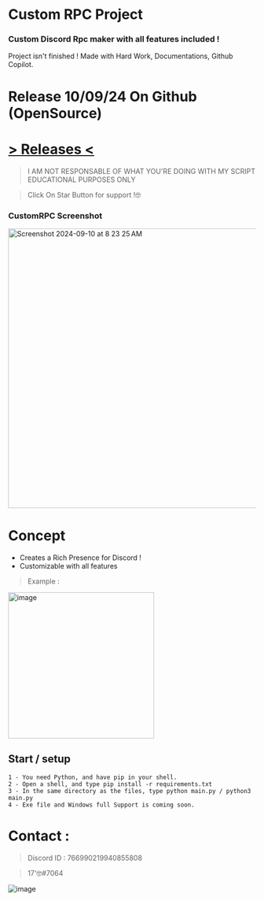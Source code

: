 # Custom RPC Project 

### Custom Discord Rpc maker with all features included !
Project isn't finished ! Made with Hard Work, Documentations, Github Copilot.

# Release 10/09/24 On Github (OpenSource)
# [> Releases <]()

> I AM NOT RESPONSABLE OF WHAT YOU'RE DOING WITH MY SCRIPT
> EDUCATIONAL PURPOSES ONLY

> Click On Star Button for support !🤓

### CustomRPC Screenshot
<img width="568" alt="Screenshot 2024-09-10 at 8 23 25 AM" src="https://github.com/user-attachments/assets/1abf9797-8e64-436b-8c96-dd26b0845357">

# Concept 

- Creates a Rich Presence for Discord !
- Customizable with all features
> Example :
<img width="297" alt="image" src="https://github.com/user-attachments/assets/f5a1754b-ba3a-4672-9515-110358695a39">


## Start / setup

```
1 - You need Python, and have pip in your shell.
2 - Open a shell, and type pip install -r requirements.txt
3 - In the same directory as the files, type python main.py / python3 main.py
4 - Exe file and Windows full Support is coming soon.

```

# Contact : 
> Discord ID : 766990219940855808

> 17'🤓#7064                      



![image](https://media.discordapp.net/attachments/945746542424387615/945778865727479958/20220205_130153.gif)
